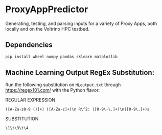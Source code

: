# ProxyAppPredictor
Generating, testing, and parsing inputs for a  variety of Proxy Apps, both locally and on the Voltrino HPC testbed.

## Dependencies

```bash
pip install wheel numpy pandas sklearn matplotlib
```

## Machine Learning Output RegEx Substitution:

Run the following substitution on `MLoutput.txt` through https://regex101.com/ with the Python flavor:

REGULAR EXPRESSION
```
([A-Za-z0-9 ()]+) ([A-Za-z]+)\n R\^2: ([0-9\-\.]+)\n([0-9\.]+)s 
```
SUBSTITUTION
```
\1\t\3\t\4
```
